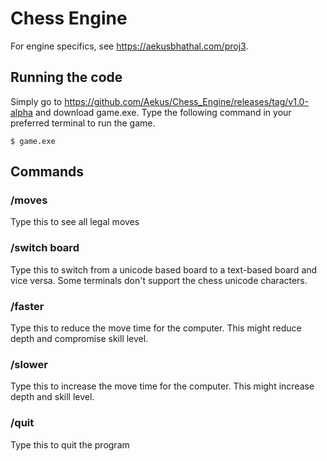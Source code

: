 # Chess Engine
For engine specifics, see https://aekusbhathal.com/proj3. 
## Running the code
Simply go to https://github.com/Aekus/Chess_Engine/releases/tag/v1.0-alpha and download game.exe. Type the following command in your preferred terminal to run the game.
```{}
$ game.exe
```
## Commands
### /moves
Type this to see all legal moves
### /switch board
Type this to switch from a unicode based board to a text-based board and vice versa. Some terminals don't support the chess unicode characters.
### /faster
Type this to reduce the move time for the computer. This might reduce depth and compromise skill level.
### /slower
Type this to increase the move time for the computer. This might increase depth and skill level.
### /quit
Type this to quit the program
